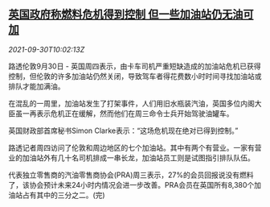<!--1632997862000-->
[英国政府称燃料危机得到控制 但一些加油站仍无油可加](https://cn.reuters.com/article/uk-petrol-diesel-supply-0930-idCNKBS2GQ0XJ)
------

<div><i>2021-09-30T10:02:13Z</i></div><p>路透伦敦9月30日 - 英国周四表示，由卡车司机严重短缺造成的加油站危机已获得控制，但伦敦的许多加油站仍然关闭，导致驾车者得花费数小时时间寻找加油站或排队才能加满油。</p><p>在混乱的一周里，加油站发生了打架事件，人们用旧水瓶装汽油，英国多位内阁大臣虽一再表示危机正在缓解，然而他们在周三命令士兵开始驾驶油罐车。</p><p>英国财政部首席秘书Simon Clarke表示：“这场危机现在绝对已得到控制。”</p><p>路透记者周四访问了伦敦和周边地区的七个加油站。其中有两个有营业。一家有营业的加油站外有几十名司机排成一串长龙，加油站员工则是试图指引排队队伍。</p><p>代表独立零售商的汽油零售商协会(PRA)周三表示，27%的会员回报说没有燃料了，该协会预计未来24小时内情况会进一步改善。PRA会员在英国所有8,380个加油站占有其中的三分之二。(完)</p>
